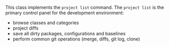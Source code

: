 This class implements the `project list` command. The `project list` is the primary control panel for the development environment:

  - browse classes and categories
  - project diffs
  - save all dirty packages, configurations and baselines
  - perform common git operations (merge, diffs, git log, clone)